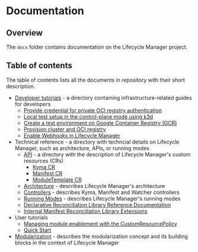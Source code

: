 # Documentation

## Overview

The `docs` folder contains documentation on the Lifecycle Manager project.

## Table of contents

The table of contents lists all the documents in repository with their short description.

- [Developer tutorials](developer-tutorials/README.md) - a directory containing infrastructure-related guides for developers
  - [Provide credential for private OCI registry authentication](developer-tutorials/config-private-registry.md)
  - [Local test setup in the control-plane mode using k3d](developer-tutorials/local-test-setup.md)
  - [Create a test environment on Google Container Registry (GCR)](developer-tutorials/prepare-gcr-registry.md)
  - [Provision cluster and OCI registry](developer-tutorials/provision-cluster-and-registry.md)
  - [Enable Webhooks in Lifecycle Manager](developer-tutorials/starting-operator-with-webhooks.md)
- Technical reference - a directory with techncial details on Lifecycle Manager, such as architecture, APIs, or running modes
  - [API](technical-reference/api/README.md) - a directory with the description of Lifecycle Manager's custom resources (CRs)
    - [Kyma CR](technical-reference/api/kyma-cr.md)
    - [Manifest CR](technical-reference/api/manifest-cr.md)
    - [ModuleTemplate CR](technical-reference/api/moduleTemplate-cr.md)
  - [Architecture](technical-reference/architecture.md) - describes Lifecycle Manager's architecture
  - [Controllers](technical-reference/controllers.md) - describes Kyma, Manifest and Watcher controllers
  - [Running Modes](technical-reference/running-modes.md) - describes Lifecycle Manager's running modes
  - [Declarative Reconciliation Library Reference Documentation](/internal/declarative/README.md)
  - [Internal Manifest Reconciliation Library Extensions](/internal/manifest/README.md)
- User tutorials
  - [Managing module enablement with the CustomResourcePolicy](user-tutorials/02-10-manage-module-with-custom-resource-policy.md)
  - [Quick Start](user-tutorials/01-10-control-plane-quick-start.md)
- [Modularization](modularization.md) - describes the modularization concept and its building blocks in the context of Lifecycle Manager
